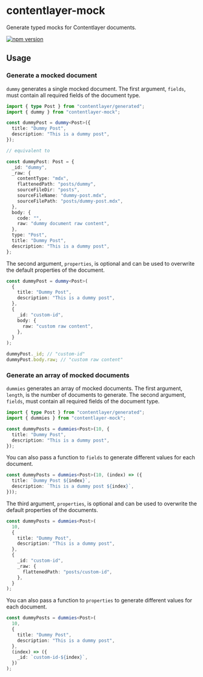 # contentlayer-mock

Generate typed mocks for Contentlayer documents.

[![npm version](https://badge.fury.io/js/contentlayer-mock.svg)](https://badge.fury.io/js/contentlayer-mock)

## Usage

### Generate a mocked document

`dummy` generates a single mocked document. The first argument, `fields`, must contain all required fields of the document type.

```ts
import { type Post } from "contentlayer/generated";
import { dummy } from "contentlayer-mock";

const dummyPost = dummy<Post>({
  title: "Dummy Post",
  description: "This is a dummy post",
});

// equivalent to

const dummyPost: Post = {
  _id: "dummy",
  _raw: {
    contentType: "mdx",
    flattenedPath: "posts/dummy",
    sourceFileDir: "posts",
    sourceFileName: "dummy-post.mdx",
    sourceFilePath: "posts/dummy-post.mdx",
  },
  body: {
    code: "",
    raw: "dummy document raw content",
  },
  type: "Post",
  title: "Dummy Post",
  description: "This is a dummy post",
};
```

The second argument, `properties`, is optional and can be used to overwrite the default properties of the document.

```ts
const dummyPost = dummy<Post>(
  {
    title: "Dummy Post",
    description: "This is a dummy post",
  },
  {
    _id: "custom-id",
    body: {
      raw: "custom raw content",
    },
  }
);

dummyPost._id; // "custom-id"
dummyPost.body.raw; // "custom raw content"
```

### Generate an array of mocked documents

`dummies` generates an array of mocked documents. The first argument, `length`, is the number of documents to generate. The second argument, `fields`, must contain all required fields of the document type.

```ts
import { type Post } from "contentlayer/generated";
import { dummies } from "contentlayer-mock";

const dummyPosts = dummies<Post>(10, {
  title: "Dummy Post",
  description: "This is a dummy post",
});
```

You can also pass a function to `fields` to generate different values for each document.

```ts
const dummyPosts = dummies<Post>(10, (index) => ({
  title: `Dummy Post ${index}`,
  description: `This is a dummy post ${index}`,
}));
```

The third argument, `properties`, is optional and can be used to overwrite the default properties of the documents.

```ts
const dummyPosts = dummies<Post>(
  10,
  {
    title: "Dummy Post",
    description: "This is a dummy post",
  },
  {
    _id: "custom-id",
    _raw: {
      flattenedPath: "posts/custom-id",
    },
  }
);
```

You can also pass a function to `properties` to generate different values for each document.

```ts
const dummyPosts = dummies<Post>(
  10,
  {
    title: "Dummy Post",
    description: "This is a dummy post",
  },
  (index) => ({
    _id: `custom-id-${index}`,
  })
);
```
